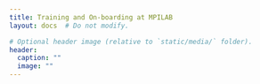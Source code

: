 ```yaml
---
title: Training and On-boarding at MPILAB
layout: docs  # Do not modify.

# Optional header image (relative to `static/media/` folder).
header:
  caption: ""
  image: ""
---
```


